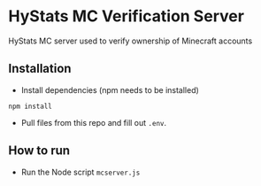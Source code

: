 # HyStats MC Verification Server
HyStats MC server used to verify ownership of Minecraft accounts
## Installation
- Install dependencies (npm needs to be installed)
```
npm install
```
- Pull files from this repo and fill out `.env`.
## How to run
- Run the Node script `mcserver.js`

